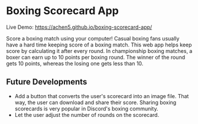# Boxing Scorecard App

Live Demo: https://achen5.github.io/boxing-scorecard-app/

Score a boxing match using your computer! Casual boxing fans usually have a hard time keeping score of a boxing match. This web app helps keep score by calculating it after every round.
In championship boxing matches, a boxer can earn up to 10 points per boxing round. The winner of the round gets 10 points, whereas the losing one gets less than 10. 

## Future Developments
- Add a button that converts the user's scorecard into an image file. That way, the user can download and share their score. Sharing boxing scorecards is very popular in Discord's boxing community.
- Let the user adjust the number of rounds on the scorecard.
